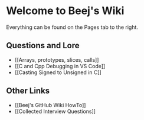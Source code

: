 # Welcome to Beej's Wiki

Everything can be found on the Pages tab to the right.

## Questions and Lore

* [[Arrays, prototypes, slices, calls]]
* [[C and Cpp Debugging in VS Code]]
* [[Casting Signed to Unsigned in C]]

## Other Links

* [[Beej's GitHub Wiki HowTo]]
* [[Collected Interview Questions]]

